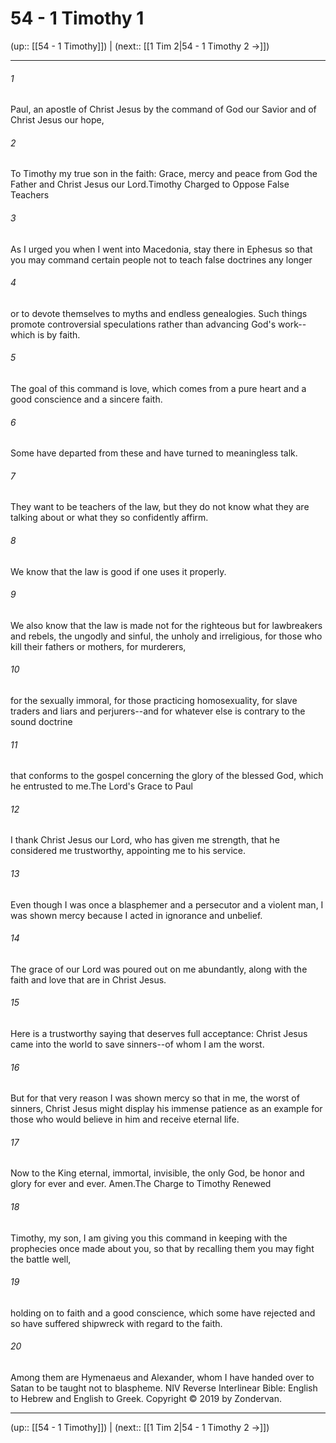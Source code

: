 # 54 - 1 Timothy 1

(up:: [[54 - 1 Timothy]]) | (next:: [[1 Tim 2|54 - 1 Timothy 2 →]])

***


###### 1 
Paul, an apostle of Christ Jesus by the command of God our Savior and of Christ Jesus our hope, 

###### 2 
To Timothy my true son in the faith: Grace, mercy and peace from God the Father and Christ Jesus our Lord.Timothy Charged to Oppose False Teachers 

###### 3 
As I urged you when I went into Macedonia, stay there in Ephesus so that you may command certain people not to teach false doctrines any longer 

###### 4 
or to devote themselves to myths and endless genealogies. Such things promote controversial speculations rather than advancing God's work--which is by faith. 

###### 5 
The goal of this command is love, which comes from a pure heart and a good conscience and a sincere faith. 

###### 6 
Some have departed from these and have turned to meaningless talk. 

###### 7 
They want to be teachers of the law, but they do not know what they are talking about or what they so confidently affirm. 

###### 8 
We know that the law is good if one uses it properly. 

###### 9 
We also know that the law is made not for the righteous but for lawbreakers and rebels, the ungodly and sinful, the unholy and irreligious, for those who kill their fathers or mothers, for murderers, 

###### 10 
for the sexually immoral, for those practicing homosexuality, for slave traders and liars and perjurers--and for whatever else is contrary to the sound doctrine 

###### 11 
that conforms to the gospel concerning the glory of the blessed God, which he entrusted to me.The Lord's Grace to Paul 

###### 12 
I thank Christ Jesus our Lord, who has given me strength, that he considered me trustworthy, appointing me to his service. 

###### 13 
Even though I was once a blasphemer and a persecutor and a violent man, I was shown mercy because I acted in ignorance and unbelief. 

###### 14 
The grace of our Lord was poured out on me abundantly, along with the faith and love that are in Christ Jesus. 

###### 15 
Here is a trustworthy saying that deserves full acceptance: Christ Jesus came into the world to save sinners--of whom I am the worst. 

###### 16 
But for that very reason I was shown mercy so that in me, the worst of sinners, Christ Jesus might display his immense patience as an example for those who would believe in him and receive eternal life. 

###### 17 
Now to the King eternal, immortal, invisible, the only God, be honor and glory for ever and ever. Amen.The Charge to Timothy Renewed 

###### 18 
Timothy, my son, I am giving you this command in keeping with the prophecies once made about you, so that by recalling them you may fight the battle well, 

###### 19 
holding on to faith and a good conscience, which some have rejected and so have suffered shipwreck with regard to the faith. 

###### 20 
Among them are Hymenaeus and Alexander, whom I have handed over to Satan to be taught not to blaspheme. NIV Reverse Interlinear Bible: English to Hebrew and English to Greek. Copyright © 2019 by Zondervan.

***

(up:: [[54 - 1 Timothy]]) | (next:: [[1 Tim 2|54 - 1 Timothy 2 →]])
